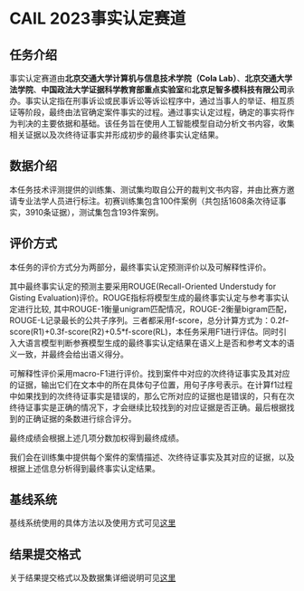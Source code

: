 # CAIL 2023事实认定赛道
## 任务介绍
事实认定赛道由**北京交通大学计算机与信息技术学院（Cola Lab）**、**北京交通大学法学院**、**中国政法大学证据科学教育部重点实验室**和**北京足智多模科技有限公司**承办。事实认定指在刑事诉讼或民事诉讼等诉讼程序中，通过当事人的举证、相互质证等阶段，最终由法官确定案件事实的过程。通过事实认定过程，确定的事实将作为判决的主要依据和基础。该任务旨在使用人工智能模型自动分析文书内容，收集相关证据以及次终待证事实并形成初步的最终事实认定结果。

## 数据介绍
本任务技术评测提供的训练集、测试集均取自公开的裁判文书内容，并由比赛方邀请专业法学人员进行标注。初赛训练集包含100件案例（共包括1608条次待证事实，3910条证据），测试集包含193件案例。

## 评价方式
本任务的评价方式分为两部分，最终事实认定预测评价以及可解释性评价。

其中最终事实认定的预测主要采用ROUGE(Recall-Oriented Understudy for Gisting Evaluation)评价。ROUGE指标将模型生成的最终事实认定与参考事实认定进行比较, 其中ROUGE-1衡量unigram匹配情况，ROUGE-2衡量bigram匹配，ROUGE-L记录最长的公共子序列。三者都采用f-score，总分计算方式为：0.2f-score(R1)+0.3f-score(R2)+0.5*f-score(RL)，本任务采用F1进行评估。同时引入大语言模型判断参赛模型生成的最终事实认定结果在语义上是否和参考文本的语义一致，并最终会给出语义得分。

可解释性评价采用macro-F1进行评价。找到案件中对应的次终待证事实及其对应的证据，输出它们在文本中的所在具体句子位置，用句子序号表示。在计算f1过程中如果找到的次终待证事实是错误的，那么它所对应的证据也是错误的，只有在次终待证事实是正确的情况下，才会继续比较找到的对应证据是否正确。最后根据找到的正确证据的条数进行综合评分。

最终成绩会根据上述几项分数加权得到最终成绩。

我们会在训练集中提供每个案件的案情描述、次终待证事实及其对应的证据，以及根据上述信息分析得到最终事实认定结果。


## 基线系统
基线系统使用的具体方法以及使用方式可见[这里](baseline)

## 结果提交格式
关于结果提交格式以及数据集详细说明可见[这里](doc/data_format.md)